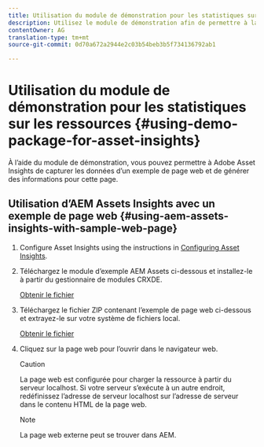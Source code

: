 ```yaml
---
title: Utilisation du module de démonstration pour les statistiques sur les ressources
description: Utilisez le module de démonstration afin de permettre à la fonction Statistiques sur les ressources d’Adobe de capturer les données d’une page web et de générer des informations pour cette page.
contentOwner: AG
translation-type: tm+mt
source-git-commit: 0d70a672a2944e2c03b54beb3b5f734136792ab1

---
```



# Utilisation du module de démonstration pour les statistiques sur les ressources {#using-demo-package-for-asset-insights}

À l’aide du module de démonstration, vous pouvez permettre à Adobe Asset Insights de capturer les données d’un exemple de page web et de générer des informations pour cette page.

## Utilisation d’AEM Assets Insights avec un exemple de page web  {#using-aem-assets-insights-with-sample-web-page}

1. Configure Asset Insights using the instructions in [Configuring Asset Insights](touch-ui-configuring-asset-insights.md).
1. Téléchargez le module d’exemple AEM Assets ci-dessous et installez-le à partir du gestionnaire de modules CRXDE.

   [Obtenir le fichier](assets/insightsdemo.zip)

1. Téléchargez le fichier ZIP contenant l’exemple de page web ci-dessous et extrayez-le sur votre système de fichiers local.

   [Obtenir le fichier](assets/demosite.zip)

1. Cliquez sur la page web pour l’ouvrir dans le navigateur web.

   >[!CAUTION]
   >
   >La page web est configurée pour charger la ressource à partir du serveur localhost. Si votre serveur s’exécute à un autre endroit, redéfinissez l’adresse de serveur localhost sur l’adresse de serveur dans le contenu HTML de la page web.

   >[!NOTE]
   >
   >La page web externe peut se trouver dans AEM.
